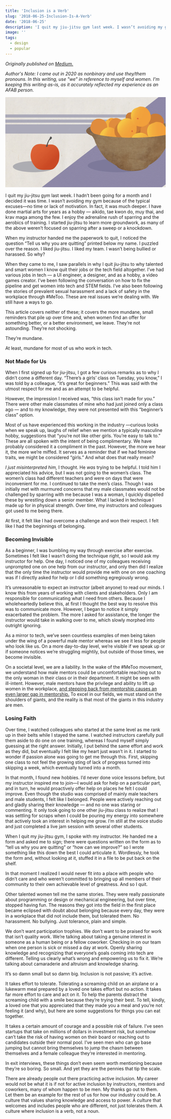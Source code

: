 ```yaml
---
title: 'Inclusion is a Verb'
slug: '2018-06-25-Inclusion-Is-A-Verb'
date: '2018-06-25'
description: 'I quit my jiu-jitsu gym last week. I wasn’t avoiding my gym because of the typical excuses—no time or lack of motivation. In fact, it was much deeper.'
image: ''
tags:
  - design
  - popular
---
```


_Originally published on [Medium.](https://medium.com/hexagon-ux/inclusion-is-a-verb-52d71af6a096)_

_Author's Note: I came out in 2020 as nonbinary and use they/them pronouns. In this writing, use "we" in reference to myself and women. I'm keeping this writing as-is, as it accurately reflected my experience as an AFAB person._

![A basket of oranges next to a lone apple. Illustrated by CJ.](apples_oranges.png)

I quit my jiu-jitsu gym last week. I hadn’t been going for a month and I decided it was time. I wasn’t avoiding my gym because of the typical excuses—no time or lack of motivation. In fact, it was much deeper. I have done martial arts for years as a hobby — aikido, tae kwon do, muy thai, and krav maga among the few. I enjoy the adrenaline rush of sparring and the aerobics of training. I started jiu-jitsu to learn more groundwork, as many of the above weren’t focused on sparring after a sweep or a knockdown.

When my instructor handed me the paperwork to quit, I noticed the question “Tell us why you are quitting” printed below my name. I puzzled over the reason. I liked jiu-jitsu. I liked my team. I wasn’t being bullied or harassed. So why?

When they came to me, I saw parallels in why I quit jiu-jitsu to why talented and smart women I know quit their jobs or the tech field altogether. I’ve had various jobs in tech — a UI engineer, a designer, and as a hobby, a video games creator. I’ve been following the conversation on how to fix the pipeline and get women into tech and STEM fields. I’ve also been following the stories of prevalent sexual harassment and a lack of safety in the workplace through #MeToo. These are real issues we’re dealing with. We still have a ways to go.

This article covers neither of these; it covers the more mundane, small reminders that pile up over time and, when women find an offer for something better, or a better environment, we leave. They’re not astounding. They’re not shocking.

They’re mundane.

At least, mundane for most of us who work in tech.

### Not Made for Us

When I first signed up for jiu-jitsu, I got a few curious remarks as to why I didn’t come a different day. “There’s a girls’ class on Tuesday, you know,” I was told by a colleague, “it’s great for beginners.” This was said with the utmost respect for me and as an attempt to be helpful.

However, the impression I received was, “this class isn’t made for you.” There were other male classmates of mine who had just joined only a class ago — and to my knowledge, they were not presented with this “beginner’s class” option.

Most of us have experienced this working in the industry —curious looks when we speak up, laughs of relief when we mention a typically masculine hobby, suggestions that “you’re not like other girls. You’re easy to talk to.” These are all spoken with the intent of being complimentary. We have probably considered it a compliment in the past. However, the more we hear it, the more we’re miffed. It serves as a reminder that if we had feminine traits, we might be considered “girls.” And what does that really mean?

_I just misinterpreted him,_ I thought. He _was_ trying to be helpful. I told him I appreciated his advice, but I was not going to the women’s class. The women’s class had different teachers and were on days that were inconvenient for me. I continued to take the men’s class. Though I was initially met with murmured concerns that my male classmates would not be challenged by sparring with me because I was a woman, I quickly dispelled these by wrestling down a senior member. What I lacked in technique I made up for in physical strength. Over time, my instructors and colleagues got used to me being there.

At first, it felt like I had overcome a challenge and won their respect. I felt like I had the beginnings of belonging.

### Becoming Invisible

As a beginner, I was bumbling my way through exercise after exercise. Sometimes I felt like I wasn’t doing the technique right, so I would ask my instructor for help. One day, I noticed one of my colleagues receiving unprompted one on one help from our instructor, and only then did I realize that the only time the instructor would provide me with one on one coaching was if I directly asked for help or I did something egregiously wrong.

It’s unreasonable to expect an instructor (albeit anyone) to read our minds. I know this from years of working with clients and stakeholders. Only I am responsible for communicating what I need from others. Because I wholeheartedly believe this, at first I thought the best way to resolve this was to communicate more. However, I began to notice it simply exacerbated the problem. The more I asked for assistance, the longer the instructor would take in walking over to me, which slowly morphed into outright ignoring.

As a mirror to tech, we’ve seen countless examples of men being taken under the wing of a powerful male mentor whereas we see it less for people who look like us. On a more day-to-day level, we’re visible if we speak up or if someone notices we’re struggling mightily, but outside of those times, we become invisible.

On a societal level, we are a liability. In the wake of the #MeToo movement, we understand how male mentors could be uncomfortable reaching out to the only woman in their class or in their department. It might be seen with ill-intent. However, male mentors have the privilege and ability to lift up women in the workplace, [and stepping back from mentorship causes an even larger gap in mentorship.](https://www.glamour.com/story/sheryl-sandberg-has-a-message-for-male-managers) To excel in our fields, we must stand on the shoulders of giants, and the reality is that most of the giants in this industry are men.

### Losing Faith

Over time, I watched colleagues who started at the same level as me rank up in their belts while I stayed the same. I watched instructors carefully pull them aside to do one on one training, whereas I found myself simply guessing at the right answer. Initially, I put behind the same effort and work as they did, but eventually I felt like my heart just wasn’t in it. I started to wonder if passion alone was going to get me through this. First, skipping one class to not feel the growing sting of lack of progress turned into skipping a week, which eventually turned into a month.

In that month, I found new hobbies. I’d never done voice lessons before, but my instructor inspired me to join—I would ask for help on a particular part, and in turn, he would proactively offer help on places he felt I could improve. Even though the studio was comprised of mainly male teachers and male students, I felt like I belonged. People were actively reaching out and gladly sharing their knowledge — and no one was staring or commenting. It only took going to one other jiu-jitsu class to realize that I was settling for scraps when I could be pouring my energy into somewhere that actively took an interest in helping me grow. I’m still at the voice studio and just completed a live jam session with several other students.

When I quit my jiu-jitsu gym, I spoke with my instructor. He handed me a form and asked me to sign; there were questions written on the form as to “tell us why you are quitting” or “how can we improve?” so I wrote something like this down the best I could articulate it. Wordlessly, he took the form and, without looking at it, stuffed it in a file to be put back on the shelf.

In that moment I realized I would never fit into a place with people who didn’t care and who weren’t committed to bringing up all members of their community to their own achievable level of greatness. And so I quit.

Other talented women tell me the same stories. They were really passionate about programming or design or mechanical engineering, but over time, stopped having fun. The reasons they got into the field in the first place became eclipsed with doubt about belonging because every day, they were in a workplace that did not include them, but tolerated them. No harassment. No bullying. Just tolerance, plain and simple.

We don’t want participation trophies. We don’t want to be praised for work that isn’t quality work. We’re talking about taking a genuine interest in someone as a human being or a fellow coworker. Checking in on our team when one person is sick or missed a day at work. Openly sharing knowledge and recognizing that everyone’s goals coming into tech are different. Telling us clearly what’s wrong and empowering us to fix it. We’re talking about camaraderie and altruism and knowledge sharing.

It’s so damn small but so damn big. Inclusion is not passive; it’s active.

It takes effort to tolerate. Tolerating a screaming child on an airplane or a lukewarm meal prepared by a loved one takes effort but no action. It takes far more effort to care and act on it. To help the parents distract the screaming child with a smile because they’re trying their best. To tell, kindly, a loved one that you appreciated that they made you a meal and you’re not feeling it (and why), but here are some suggestions for things you can eat together.

It takes a certain amount of courage and a possible risk of failure. I’ve seen startups that take on millions of dollars in investment risk, but somehow can’t take the risk of having women on their board or reaching out to candidates outside their normal pool. I’ve seen men who can go base jumping but cannot bring themselves to jump the chasm between themselves and a female colleague they‘re interested in mentoring.

In exit interviews, these things don’t even seem worth mentioning because they’re so boring. So small. And yet they are the pennies that tip the scale.

There are already people out there practicing active inclusion. My career would not be what it is if not for active inclusion by instructors, mentors and coworkers, many of whom happen to be men. My thanks go out to them. Let them be an example for the rest of us for how our industry could be. A culture that values sharing knowledge and access to power. A culture that welcomes and includes people who are different, not just tolerates them. A culture where inclusion is a verb, not a noun.
